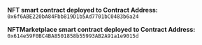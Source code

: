 **NFT smart contract deployed to Contract Address:** ``` 0x6f6ABE220bA84Fbb819D1b5Ad7701bC0483b6a24 ```

**NFTMarketplace smart contract deployed to Contract Address:**  ``` 0x614e59F0BC4BA8501858b55993AB2A91a1e9015d ```
